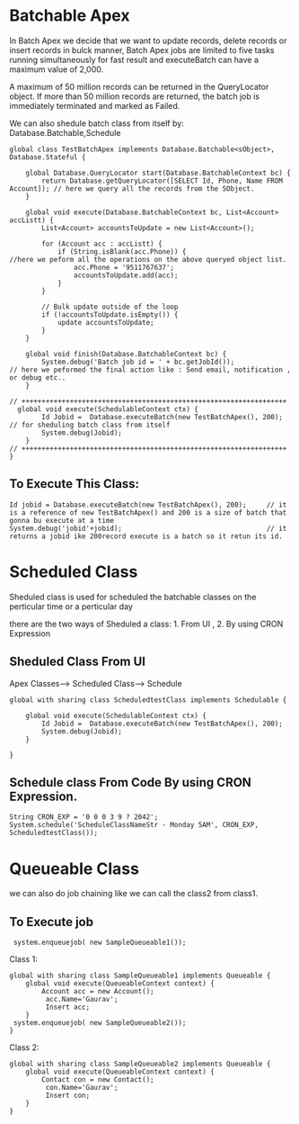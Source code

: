 # Batchable Apex
<p> In Batch Apex we decide that we want to update records, delete records or insert records in bulck manner, Batch Apex jobs are limited to five tasks running simultaneously for fast result and executeBatch can have a maximum value of 2,000.  </p>

<p>A maximum of 50 million records can be returned in the QueryLocator object. If more than 50 million records are returned, the batch job is immediately terminated and marked as Failed.</p>

<p>We can also shedule batch class from itself by: Database.Batchable<sObject>,Schedule </p>


```
global class TestBatchApex implements Database.Batchable<sObject>, Database.Stateful {
    
    global Database.QueryLocator start(Database.BatchableContext bc) {
        return Database.getQueryLocator([SELECT Id, Phone, Name FROM Account]); // here we query all the records from the SObject.
    }

    global void execute(Database.BatchableContext bc, List<Account> accListt) {
        List<Account> accountsToUpdate = new List<Account>();

        for (Account acc : accListt) {
            if (String.isBlank(acc.Phone)) {                                  //here we peform all the operations on the above queryed object list.
                acc.Phone = '9511767637';
                accountsToUpdate.add(acc);
            }
        }

        // Bulk update outside of the loop
        if (!accountsToUpdate.isEmpty()) {
            update accountsToUpdate;
        }
    }

    global void finish(Database.BatchableContext bc) {
        System.debug('Batch job id = ' + bc.getJobId());               // here we peformed the final action like : Send email, notification , or debug etc..
    }

// ++++++++++++++++++++++++++++++++++++++++++++++++++++++++++++++++++
  global void execute(SchedulableContext ctx) {
        Id Jobid =  Database.executeBatch(new TestBatchApex(), 200); // for sheduling batch class from itself
        System.debug(Jobid);
    }
// ++++++++++++++++++++++++++++++++++++++++++++++++++++++++++++++++++
}

```

## To Execute This Class:

```
Id jobid = Database.executeBatch(new TestBatchApex(), 200);     // it is a reference of new TestBatchApex() and 200 is a size of batch that gonna bu execute at a time
System.debug('jobid'+jobid);                                    // it returns a jobid ike 200record execute is a batch so it retun its id.
```


# Scheduled Class
<p> Sheduled class is used for scheduled the batchable classes on the perticular time or a perticular day</p>

<p>there are the two ways of Sheduled a class: 1. From UI , 2. By using CRON Expression</p>

## Sheduled Class From UI
Apex Classes--> Scheduled Class--> Schedule

```
global with sharing class ScheduledtestClass implements Schedulable {
    
    global void execute(SchedulableContext ctx) {
        Id Jobid =  Database.executeBatch(new TestBatchApex(), 200);
        System.debug(Jobid);
    }
    
}
```

## Schedule class From Code By using CRON Expression.

```
String CRON_EXP = '0 0 0 3 9 ? 2042';
System.schedule('ScheduleClassNameStr - Monday 5AM', CRON_EXP, ScheduledtestClass());
```


# Queueable Class
<p> we can also do job chaining like we can call the class2 from class1.</p>

## To Execute job
```
 system.enqueuejob( new SampleQueueable1());
```
Class 1:
```
global with sharing class SampleQueueable1 implements Queueable { 
    global void execute(QueueableContext context) {
        Account acc = new Account();
         acc.Name='Gaurav';
         Insert acc;
    }
 system.enqueuejob( new SampleQueueable2());
}
```

Class 2:
```
global with sharing class SampleQueueable2 implements Queueable { 
    global void execute(QueueableContext context) {
        Contact con = new Contact();
         con.Name='Gaurav';
         Insert con;
    }
}
```
